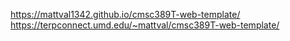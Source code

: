 https://mattval1342.github.io/cmsc389T-web-template/ 
https://terpconnect.umd.edu/~mattval/cmsc389T-web-template/
